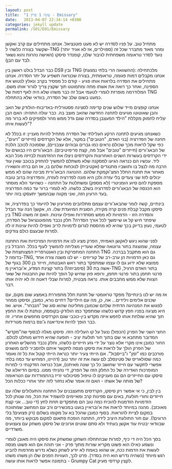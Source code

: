```yaml
---
layout: post
title:  "עונה 1 פרק 1 - Emissary"
date:   2013-04-07 22:34:14 +0300
categories: jekyll update
permalink: /S01/E01/Emissary
---
```

מתחיל טוב. על פניו לסדרה יש לא מעט פוטנציאל. אנחנו מתחילים עם קרב ואקשן שקשור בצורה כלשהי ל-TNG (ספוילרים, אז לא אגיד יותר) ומהר מאוד מתברר שכל זה נועד לסדר טראומה משפחתית לגיבור שלנו, קומנדר סיסקו (האישה נהרגת והוא נשאר לבד עם הבן).

כבר הבדל בולט ראשון בין DS9 ובין TNG (ההשוואה הרי בלתי נמנעת): מלכתחילה אנחנו מקבלים דמות פגומה, טראומתית, בצורה שכנראה תשפיע על יתר הסדרה. אנחנו מתחילים את הסדרה בלראות אותו פגיע - קודם כל מפסיד בקרב ונאלץ לנטוש את הספינה, ואחר כך רואה את אשתו מתה ומתמוטט תוך שקצין צריך לגרור אותו משם. המלודרמה מופרזת לגמרי לטעמי אבל זה כבר משהו שלא היה לאף דמות של TNG כמעט בשום שלב של הסדרה, בוודאי שלא בהתחלה.

אנחנו קופצים מייד שלוש שנים קדימה לסצינה פסטורלית-באדיבות-הולודק של האב והבן שאוטוטו מגיעים לתחנה החדשה שהאב מוצב בה. כבר עולה התהיה: האם הבן יצליח לחמוק מקללת "הילד המעצבן בסדרה שגם גדל ממש מהר ולמפיקים לא ברור מה לעשות איתו"?

כשאנחנו מגיעים לתחנה הרקע העלילתי של הסדרה מתחיל להיות מעניין: זו בכלל לא תחנה של הפדרציה (בני האדם, "הטובים") במקור, אלא של הקרדסים (חייזרים "רעים", כפי שקל לראות מכך שכולם נראים כמו גברים גבוהים עצבניים), שסמוכה לכוכב הלכת של הבאג'ורים (חייזרים "טובים" אבל מה, קצת פרימיטיבים). הבאג'ורים היו כבושים על ידי הקרדסים בעשרות השנים האחרונות והקרדסים ניצלו את ההזדמנות לבזיזה מכל הבא ליד. עכשיו הם כנראה הגיעו למסקנה שלא משתלם להמשיך להחזיק בכוכב שאין עוד הרבה מה לנצל בו ותושביו מתנגדים (אקטיבית) לנוכחות שלהם בו, אז הם ברחו והשאירו מאחור את תחנת החלל המצ'וקמקת שלהם. ההנהגה הבאג'ורית מבינה שהם לא ממש יכולים לזוז שני צעדים בלי עזרה ולכן היא פונה לפדרציה לעזרה, והפדרציה ברוב טובה מספקת להם סיוע הומניטרי (לא מספק) ומשתלטת על התחנה - כשהיעד הלא מוסתר הוא הכנסה של הבאג'ורים לפדרציה בשלב כלשהו. לא לגמרי ברור עד כמה הפדרציה בעד הרעיון הזה, ואני מקווה שבהמשך יתעסקו בזה יותר.

בינתיים, קשה לומר שהבאג'ורים עצמם מתלהבים מהרעיון של להיעזר כך בפדרציה, אז סיסקו מקבל קבלת פנים קרה מקירה, הסגנית המיועדת שלו. הו, אקשן! הנה עוד הבדל בין TNG והסדרה הזו - הדמויות לא ממש מסתדרות ואפילו עוינות. האם זה משהו שיפתר חיש קל או שיימשך לכל אורך הסדרה? חלק נכבד מהפוטנציאל של הסדרה, לטעמי, נעוץ בדיוק בכך שהיא לא מהססת לגרום לדמויות לריב ואפילו להיות עוינות זו לזו למרות שבעצם כולם צודקים.

לפני שהוא ניגש לאקשן האמיתי, הפרק מציג לנו את הדמויות המרכזיות ואת התחנה עצמה, שמוצגת בתור גרוטאה שפלא שעדיין מצליחה להמשיך לעוף בכלל. ההבדל בין התחנה המתפרקת ובין האנטרפרייז המצוחצחת של TNG גם הוא מתקבל בברכה. בדומה ל-TNG, גם כאן הדמויות הן ערב-רב של קוריוזים - יש לנו משנה צורה אחד ממוצא שלא ידוע גם לו עצמו שמתפקד בתור ראש האבטחה, חייזר בן 300 בגוף של אשה בת 30 (סימביוזה!) בתור קצינת המדע, א'ובראיין מ-TNG בתור האדם הרגיל, פרנגי תחמן בתור פרנגי תחמן, ורופא פוץ שחיש קל הופך להיות שק החבטות של שאר הצוות שלא ממש מחבבים אותו. נראה מבטיח, למרות שבלי דאטה זה לא יהיה אותו דבר.

אז מה יש לנו בינתיים? מפקד טראומטי של תחנת חלל מתפוררת באמצע שום מקום, עם שכנים אלימים וילידים... אה, כן, מה עם הילדים? דתיים נורא, כמובן, וסיסקו ממהר לפגוש את המנהיגה הדתית שלהם שכמובן מחליטה שהוא סוג של "הנבחר". אויש. ואז היא מציגה בפניו חפץ קדוש כלשהו שמתפקד כמו הולודק-בקופסה, ונותנת לו את החפץ תוך שהיא שולחת אותו לחפש איזה מקדש בין-כוכבי שגם הקרדסים מחפשים אחריו. זה כבר הופך להיות אינדיאנה ג'ונס ברמות מטרידות.

החצי השני של הפרק (הכפול) ננעל על קו העלילה הזה. סיסקו מגלה לבסוף שה"מקדש" המדובר מתחבא אי שם בתוך חור תולעת יציב - תופעה שהיא חידוש מוחלט לכולם. החור כמובן אינו מקרי אלא נוצר על ידי גזע חייזרים כלשהו, וחלק נכבד מהשליש האחרון של הפרק הולך על לראות את סיסקו מנסה לתקשר איתם ולהסביר להם מושגים מורכבים כמו "זמן" ו"בייסבול". אם הייתי צעיר יותר כנראה הייתי קוטל את כל זה ואומר כמה שסולאריס של סטינסלב לם עשה את זה יותר טוב (דהיינו, המחיש עד כמה בלתי אפשרי לתקשר עם חייזר שחושב כל כך שונה מאיתנו), אבל כנראה הזדקנתי כי למרות המופרכות האדירה של כל החלק הזה של הפרק, די נהניתי ממנו. בסיום הדיאלוג של סיסקו עם החייזרים הם גם מעניקים לו טיפול פסיכולוגי זריז בהתמודדות עם הטראומה של מותה של אשתו - האם זה אומר שלא נחזור לזה יותר אחרי ככלות הכל?

בין לבין, כי אי אפשר רק סיסקו, הקרדסים מתעצבנים על התחנה והתעלולים שלה עם חייזרים וחורי תולעת, באים עם ספינות קרב ומאיימים להשמיד את הכל, מה שנותן לכל הזדמויות הזדמנות להוכיח כמה טוב הם מתפקדים תחת לחץ (די טוב... אני קצת מאוכזב). מהנה במיוחד לראות את א'ובראיין בועט במכשירים ורב עם המחשב שמתווכח במקום לציית להוראות. בסוף כמובן שהכל בא על מקומו בשלום (רק פצועים! בלי הרוגים!). עם חור התולעת היציב לידה, התחנה הופכת פתאום למקום מבוקש ביותר, מה שבוודאי יבטיח עוד אקשן בעתיד ולא סתם שוטים ארוכים של סיסקו משחק עם צעצועים משרדיים.

בסך הכל היה די כיף, למרות שבהתחלה השחקן שמשחק את סיסקו היה מאובן לגמרי ונשמע כאילו הוא פשוט מקריא שורות מתוך פרק - אני תוהה אם הוא פשוט מנסה לעשות את הדמות ככה, או שהוא באמת לא יודע לשחק כשלא נדרש מהדמות להביע רגש מיוחד (כשהיה נדרש הוא היה בסדר). פרט לכך, העוויות הפנים שלו הן משהו משהו - בתמונה אפשר לראות אותו עושה Grumpy Cat לקצין קרדסי מעיק.